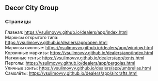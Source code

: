 ## Decor City Group

### Страницы

Главная: https://vsulimovvv.github.io/dealers/app/index.html  
Маркизы открытого типа: https://vsulimovvv.github.io/dealers/app/open.html  
Маркизы оконные: https://vsulimovvv.github.io/dealers/app/window.html  
Корзинные маркизы: https://vsulimovvv.github.io/dealers/app/index.html  
Натяжные тенты: https://vsulimovvv.github.io/dealers/app/tents.html  
Перголы: https://vsulimovvv.github.io/dealers/app/pergolas.html  
Уличные зонты: https://vsulimovvv.github.io/dealers/app/umbrellas.html  
Самолёты: https://vsulimovvv.github.io/dealers/app/aircrafts.html  
